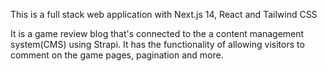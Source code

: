 This is a full stack web application with Next.js 14, React and Tailwind CSS

It is a game review blog that's connected to the a content management system(CMS) using Strapi. It has the functionality of allowing visitors to comment on the game pages, pagination and more.
